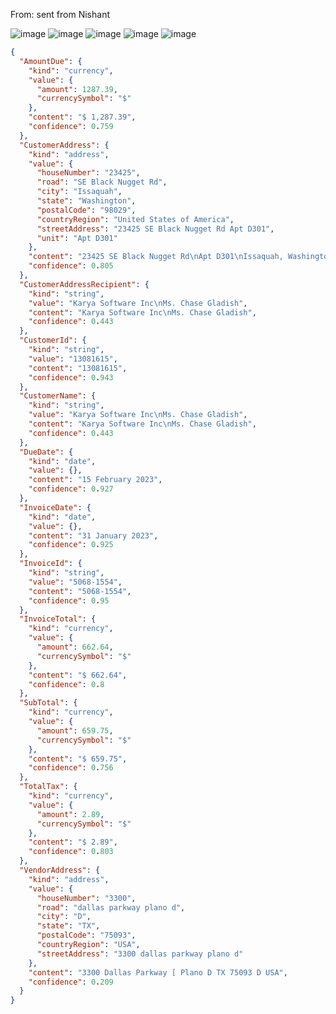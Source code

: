 From: sent from Nishant

![image](https://user-images.githubusercontent.com/42508203/227999994-03505899-c627-4ff6-9f7c-464933691d1a.png)
![image](https://user-images.githubusercontent.com/42508203/227999950-e668595c-2bc9-4222-b008-48947a0fca6a.png)
![image](https://user-images.githubusercontent.com/42508203/227999914-4f6c48e6-45e5-411f-bd17-126a00f6e1fa.png)
![image](https://user-images.githubusercontent.com/42508203/227999874-ba746ca4-7715-48f0-885d-44e518d01931.png)
![image](https://user-images.githubusercontent.com/42508203/228000042-b95b7d65-2e18-489f-b4ce-66b46681deea.png)

```json
{
  "AmountDue": {
    "kind": "currency",
    "value": {
      "amount": 1287.39,
      "currencySymbol": "$"
    },
    "content": "$ 1,287.39",
    "confidence": 0.759
  },
  "CustomerAddress": {
    "kind": "address",
    "value": {
      "houseNumber": "23425",
      "road": "SE Black Nugget Rd",
      "city": "Issaquah",
      "state": "Washington",
      "postalCode": "98029",
      "countryRegion": "United States of America",
      "streetAddress": "23425 SE Black Nugget Rd Apt D301",
      "unit": "Apt D301"
    },
    "content": "23425 SE Black Nugget Rd\nApt D301\nIssaquah, Washington 98029\nUnited States of America",
    "confidence": 0.805
  },
  "CustomerAddressRecipient": {
    "kind": "string",
    "value": "Karya Software Inc\nMs. Chase Gladish",
    "content": "Karya Software Inc\nMs. Chase Gladish",
    "confidence": 0.443
  },
  "CustomerId": {
    "kind": "string",
    "value": "13081615",
    "content": "13081615",
    "confidence": 0.943
  },
  "CustomerName": {
    "kind": "string",
    "value": "Karya Software Inc\nMs. Chase Gladish",
    "content": "Karya Software Inc\nMs. Chase Gladish",
    "confidence": 0.443
  },
  "DueDate": {
    "kind": "date",
    "value": {},
    "content": "15 February 2023",
    "confidence": 0.927
  },
  "InvoiceDate": {
    "kind": "date",
    "value": {},
    "content": "31 January 2023",
    "confidence": 0.925
  },
  "InvoiceId": {
    "kind": "string",
    "value": "5068-1554",
    "content": "5068-1554",
    "confidence": 0.95
  },
  "InvoiceTotal": {
    "kind": "currency",
    "value": {
      "amount": 662.64,
      "currencySymbol": "$"
    },
    "content": "$ 662.64",
    "confidence": 0.8
  },
  "SubTotal": {
    "kind": "currency",
    "value": {
      "amount": 659.75,
      "currencySymbol": "$"
    },
    "content": "$ 659.75",
    "confidence": 0.756
  },
  "TotalTax": {
    "kind": "currency",
    "value": {
      "amount": 2.89,
      "currencySymbol": "$"
    },
    "content": "$ 2.89",
    "confidence": 0.803
  },
  "VendorAddress": {
    "kind": "address",
    "value": {
      "houseNumber": "3300",
      "road": "dallas parkway plano d",
      "city": "D",
      "state": "TX",
      "postalCode": "75093",
      "countryRegion": "USA",
      "streetAddress": "3300 dallas parkway plano d"
    },
    "content": "3300 Dallas Parkway [ Plano D TX 75093 D USA",
    "confidence": 0.209
  }
}
```
